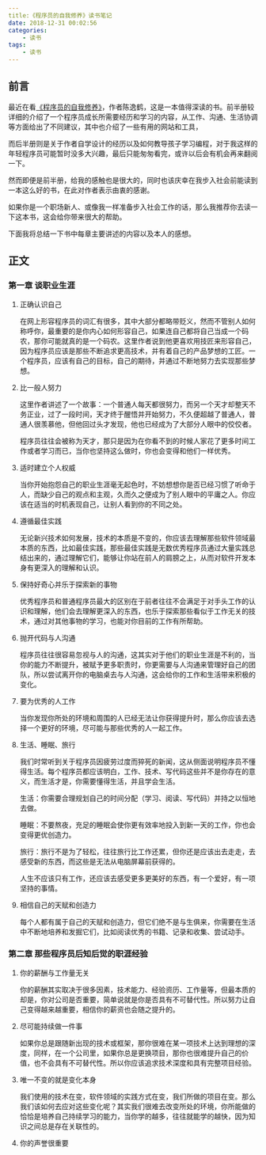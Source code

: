 ```yaml
---
title:《程序员的自我修养》读书笔记
date: 2018-12-31 00:02:56
categories:
 	- 读书
tags: 
	- 读书
---
```


## 前言

最近在看[《程序员的自我修养》](https://book.douban.com/subject/27016319/)，作者陈逸鹤，这是一本值得深读的书。前半册较详细的介绍了一个程序员成长所需要经历和学习的内容，从工作、沟通、生活协调等方面给出了不同建议，其中也介绍了一些有用的网站和工具，

而后半册则是关于作者自学设计的经历以及如何教导孩子学习编程，对于我这样的年轻程序员可能暂时没多大兴趣，最后只能匆匆看完，或许以后会有机会再来翻阅一下。

然而即便是前半册，给我的感触也是很大的，同时也该庆幸在我步入社会前能读到一本这么好的书，在此对作者表示由衷的感谢。

如果你是一个职场新人、或像我一样准备步入社会工作的话，那么我推荐你去读一下这本书，这会给你带来很大的帮助。

下面我将总结一下书中每章主要讲述的内容以及本人的感想。

## 正文

### 第一章 谈职业生涯

1. 正确认识自己

   在网上形容程序员的词汇有很多，其中大部分都略带贬义，然而不管别人如何称呼你，最重要的是你内心如何形容自己，如果连自己都将自己当成一个码农，那你可能就真的是一个码农。这里作者说到他更喜欢用技匠来形容自己，因为程序员应该是那些不断追求更高技术，并有着自己的产品梦想的工匠。一个程序员，应该有自己的目标，自己的期待，并通过不断地努力去实现那些梦想。

2. 比一般人努力

   这里作者讲述了一个故事：一个普通人每天都很努力，而另一个天才却整天不务正业，过了一段时间，天才终于醒悟并开始努力，不久便超越了普通人，普通人很羡慕他，但他回过头才发现，他也已经成为了大部分人眼中的佼佼者。

   程序员往往会被称为天才，那只是因为在你看不到的时候人家花了更多时间工作或者学习而已，当你也坚持这么做时，你也会变得和他们一样优秀。

3. 适时建立个人权威

   当你开始抱怨自己的职业生涯毫无起色时，不妨想想你是否已经习惯了听命于人，而缺少自己的观点和主观，久而久之便成为了别人眼中的平庸之人。你应该在适当的时机表现自己，让别人看到你的不同之处。

4. 遵循最佳实践

   无论新兴技术如何发展，技术的本质是不变的，你应该去理解那些软件领域最本质的东西，比如最佳实践，那些最佳实践是无数优秀程序员通过大量实践总结出来的，通过理解它们，能够让你站在前人的肩膀之上，从而对软件开发本身有更深入的理解和认识。

5. 保持好奇心并乐于探索新的事物

   优秀程序员和普通程序员最大的区别在于前者往往不会满足于对手头工作的认识和理解，他们会去理解更深入的东西，也乐于探索那些看似于工作无关的技术，通过对其他事物的学习，也能对你目前的工作有所帮助。

6. 抛开代码与人沟通

   程序员往往很容易忽视与人的沟通，这其实对于他们的职业生涯是不利的，当你的能力不断提升，被赋予更多职责时，你更需要与人沟通来管理好自己的团队，所以尝试离开你的电脑桌去与人沟通，这会给你的工作和生活带来积极的变化。

7. 要为优秀的人工作

   当你发现你所处的环境和周围的人已经无法让你获得提升时，那么你应该去选择一个更好的环境，尽可能与那些优秀的人一起工作。

8. 生活、睡眠、旅行

   我们时常听到关于程序员因疲劳过度而猝死的新闻，这从侧面说明程序员不懂得生活。每个程序员都应该明白，工作、技术、写代码这些并不是你存在的意义，而生活才是，你需要懂得生活，并且学会生活。

   生活：你需要合理规划自己的时间分配（学习、阅读、写代码）并持之以恒地去做。

   睡眠：不要熬夜，充足的睡眠会使你更有效率地投入到新一天的工作，你也会变得更优创造力。

   旅行：旅行不是为了轻松，往往旅行比工作还累，但你还是应该出去走走，去感受新的东西，而这些是无法从电脑屏幕前获得的。

   人生不应该只有工作，还应该去感受更多更美好的东西，有一个爱好，有一项坚持的事情。

9. 相信自己的天赋和创造力

   每个人都有属于自己的天赋和创造力，但它们绝不是与生俱来，你需要在生活中不断地培养和发掘它们，比如阅读优秀的书籍、记录和收集、尝试动手。

### 第二章 那些程序员后知后觉的职涯经验

1. 你的薪酬与工作量无关

   你的薪酬其实取决于很多因素，技术能力、经验资历、工作量等，但最本质的却是，你对公司是否重要，简单说就是你是否具有不可替代性。所以努力让自己变得越来越重要，相信你的薪资也会随之提升的。

2. 尽可能持续做一件事

   如果你总是跟随新出现的技术或框架，那你很难在某一项技术上达到理想的深度，同样，在一个公司里，如果你总是更换项目，那你也很难提升自己的价值，也不会具有不可替代性。所以你应该追求技术深度和具有完整项目经验。

3. 唯一不变的就是变化本身

   我们使用的技术在变，软件领域的实践方式在变，我们所做的项目在变。那么我们该如何去应对这些变化呢？其实我们很难去改变所处的环境，你所能做的恰恰是培养自己持续学习的能力，当你学的越多，往往就能学的越快，因为知识之间总是存在关联性的。

4. 你的声誉很重要
